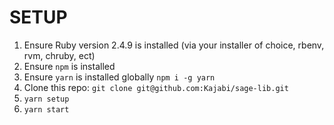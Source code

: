 # SETUP

1. Ensure Ruby version 2.4.9 is installed (via your installer of choice, rbenv, rvm, chruby, ect)
1. Ensure `npm` is installed
1. Ensure `yarn` is installed globally `npm i -g yarn`
1. Clone this repo: `git clone git@github.com:Kajabi/sage-lib.git`
1. `yarn setup`
1. `yarn start`
